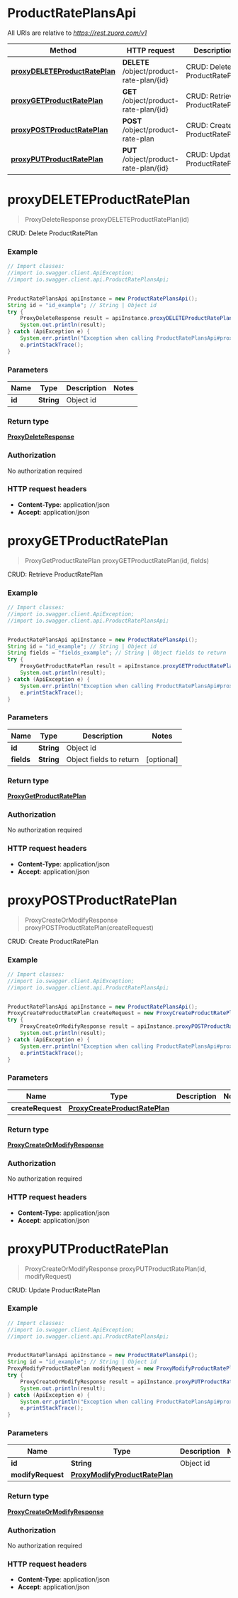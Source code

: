 # ProductRatePlansApi

All URIs are relative to *https://rest.zuora.com/v1*

Method | HTTP request | Description
------------- | ------------- | -------------
[**proxyDELETEProductRatePlan**](ProductRatePlansApi.md#proxyDELETEProductRatePlan) | **DELETE** /object/product-rate-plan/{id} | CRUD: Delete ProductRatePlan
[**proxyGETProductRatePlan**](ProductRatePlansApi.md#proxyGETProductRatePlan) | **GET** /object/product-rate-plan/{id} | CRUD: Retrieve ProductRatePlan
[**proxyPOSTProductRatePlan**](ProductRatePlansApi.md#proxyPOSTProductRatePlan) | **POST** /object/product-rate-plan | CRUD: Create ProductRatePlan
[**proxyPUTProductRatePlan**](ProductRatePlansApi.md#proxyPUTProductRatePlan) | **PUT** /object/product-rate-plan/{id} | CRUD: Update ProductRatePlan


<a name="proxyDELETEProductRatePlan"></a>
# **proxyDELETEProductRatePlan**
> ProxyDeleteResponse proxyDELETEProductRatePlan(id)

CRUD: Delete ProductRatePlan



### Example
```java
// Import classes:
//import io.swagger.client.ApiException;
//import io.swagger.client.api.ProductRatePlansApi;


ProductRatePlansApi apiInstance = new ProductRatePlansApi();
String id = "id_example"; // String | Object id
try {
    ProxyDeleteResponse result = apiInstance.proxyDELETEProductRatePlan(id);
    System.out.println(result);
} catch (ApiException e) {
    System.err.println("Exception when calling ProductRatePlansApi#proxyDELETEProductRatePlan");
    e.printStackTrace();
}
```

### Parameters

Name | Type | Description  | Notes
------------- | ------------- | ------------- | -------------
 **id** | **String**| Object id |

### Return type

[**ProxyDeleteResponse**](ProxyDeleteResponse.md)

### Authorization

No authorization required

### HTTP request headers

 - **Content-Type**: application/json
 - **Accept**: application/json

<a name="proxyGETProductRatePlan"></a>
# **proxyGETProductRatePlan**
> ProxyGetProductRatePlan proxyGETProductRatePlan(id, fields)

CRUD: Retrieve ProductRatePlan



### Example
```java
// Import classes:
//import io.swagger.client.ApiException;
//import io.swagger.client.api.ProductRatePlansApi;


ProductRatePlansApi apiInstance = new ProductRatePlansApi();
String id = "id_example"; // String | Object id
String fields = "fields_example"; // String | Object fields to return
try {
    ProxyGetProductRatePlan result = apiInstance.proxyGETProductRatePlan(id, fields);
    System.out.println(result);
} catch (ApiException e) {
    System.err.println("Exception when calling ProductRatePlansApi#proxyGETProductRatePlan");
    e.printStackTrace();
}
```

### Parameters

Name | Type | Description  | Notes
------------- | ------------- | ------------- | -------------
 **id** | **String**| Object id |
 **fields** | **String**| Object fields to return | [optional]

### Return type

[**ProxyGetProductRatePlan**](ProxyGetProductRatePlan.md)

### Authorization

No authorization required

### HTTP request headers

 - **Content-Type**: application/json
 - **Accept**: application/json

<a name="proxyPOSTProductRatePlan"></a>
# **proxyPOSTProductRatePlan**
> ProxyCreateOrModifyResponse proxyPOSTProductRatePlan(createRequest)

CRUD: Create ProductRatePlan



### Example
```java
// Import classes:
//import io.swagger.client.ApiException;
//import io.swagger.client.api.ProductRatePlansApi;


ProductRatePlansApi apiInstance = new ProductRatePlansApi();
ProxyCreateProductRatePlan createRequest = new ProxyCreateProductRatePlan(); // ProxyCreateProductRatePlan | 
try {
    ProxyCreateOrModifyResponse result = apiInstance.proxyPOSTProductRatePlan(createRequest);
    System.out.println(result);
} catch (ApiException e) {
    System.err.println("Exception when calling ProductRatePlansApi#proxyPOSTProductRatePlan");
    e.printStackTrace();
}
```

### Parameters

Name | Type | Description  | Notes
------------- | ------------- | ------------- | -------------
 **createRequest** | [**ProxyCreateProductRatePlan**](ProxyCreateProductRatePlan.md)|  |

### Return type

[**ProxyCreateOrModifyResponse**](ProxyCreateOrModifyResponse.md)

### Authorization

No authorization required

### HTTP request headers

 - **Content-Type**: application/json
 - **Accept**: application/json

<a name="proxyPUTProductRatePlan"></a>
# **proxyPUTProductRatePlan**
> ProxyCreateOrModifyResponse proxyPUTProductRatePlan(id, modifyRequest)

CRUD: Update ProductRatePlan



### Example
```java
// Import classes:
//import io.swagger.client.ApiException;
//import io.swagger.client.api.ProductRatePlansApi;


ProductRatePlansApi apiInstance = new ProductRatePlansApi();
String id = "id_example"; // String | Object id
ProxyModifyProductRatePlan modifyRequest = new ProxyModifyProductRatePlan(); // ProxyModifyProductRatePlan | 
try {
    ProxyCreateOrModifyResponse result = apiInstance.proxyPUTProductRatePlan(id, modifyRequest);
    System.out.println(result);
} catch (ApiException e) {
    System.err.println("Exception when calling ProductRatePlansApi#proxyPUTProductRatePlan");
    e.printStackTrace();
}
```

### Parameters

Name | Type | Description  | Notes
------------- | ------------- | ------------- | -------------
 **id** | **String**| Object id |
 **modifyRequest** | [**ProxyModifyProductRatePlan**](ProxyModifyProductRatePlan.md)|  |

### Return type

[**ProxyCreateOrModifyResponse**](ProxyCreateOrModifyResponse.md)

### Authorization

No authorization required

### HTTP request headers

 - **Content-Type**: application/json
 - **Accept**: application/json

